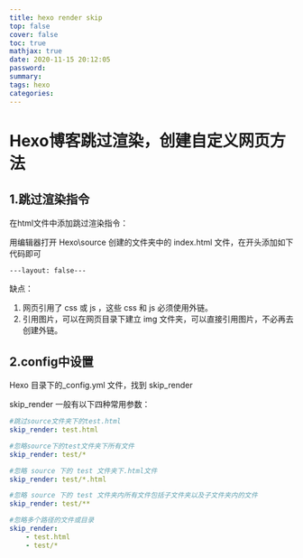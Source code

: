 ```yaml
---
title: hexo render skip
top: false
cover: false
toc: true
mathjax: true
date: 2020-11-15 20:12:05
password:
summary:
tags: hexo
categories: 
---
```


# Hexo博客跳过渲染，创建自定义网页方法



## 1.跳过渲染指令

在html文件中添加跳过渲染指令：

用编辑器打开 Hexo\source 创建的文件夹中的 index.html 文件，在开头添加如下代码即可

```html
---layout: false---
```

缺点：

1. 网页引用了 css 或 js ，这些 css 和 js 必须使用外链。
2. 引用图片，可以在网页目录下建立 img 文件夹，可以直接引用图片，不必再去创建外链。

## 2.config中设置

Hexo 目录下的_config.yml 文件，找到 skip_render

skip_render 一般有以下四种常用参数：

```yaml
#跳过source文件夹下的test.html
skip_render: test.html

#忽略source下的test文件夹下所有文件
skip_render: test/*  

#忽略 source 下的 test 文件夹下.html文件
skip_render: test/*.html 

#忽略 source 下的 test 文件夹内所有文件包括子文件夹以及子文件夹内的文件
skip_render: test/** 

#忽略多个路径的文件或目录
skip_render:
    - test.html
    - test/*
```

